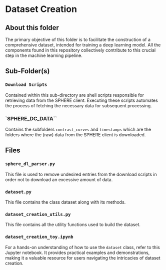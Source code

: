 # Dataset Creation

## About this folder

The primary objective of this folder is to facilitate the construction of a comprehensive dataset, intended for training a deep learning model. All the components found in this repository collectively contribute to this crucial step in the machine learning pipeline.

## Sub-Folder(s)

### `Download Scripts`

Contained within this sub-directory are shell scripts responsible for retrieving data from the SPHERE client. Executing these scripts automates the process of fetching the necessary data for subsequent processing.

### `SPHERE_DC_DATA``

Contains the subfolders `contrast_curves` and `timestamps` which are the folders where the (raw) data from the SPHERE client is downloaded.

## Files

### `sphere_dl_parser.py`

This file is used to remove undesired entries from the download scripts in order not to download an excessive amount of data.

### `dataset.py`

This file contains the class dataset along with its methods.

### `dataset_creation_utils.py`

This file contains all the utility functions used to build the dataset.

### `dataset_creation_toy.ipynb`

For a hands-on understanding of how to use the `dataset` class, refer to this Jupyter notebook. It provides practical examples and demonstrations, making it a valuable resource for users navigating the intricacies of dataset creation.